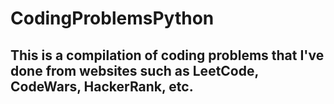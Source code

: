 # CodingProblemsPython

## This is a compilation of coding problems that I've done from websites such as LeetCode, CodeWars, HackerRank, etc.


